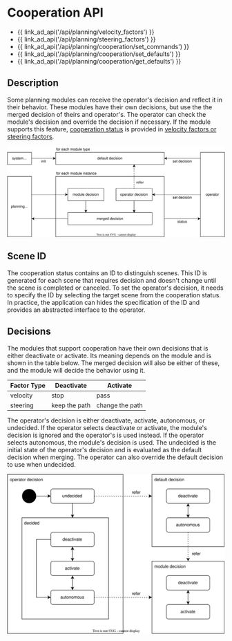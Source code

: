 # Cooperation API

- {{ link_ad_api('/api/planning/velocity_factors') }}
- {{ link_ad_api('/api/planning/steering_factors') }}
- {{ link_ad_api('/api/planning/cooperation/set_commands') }}
- {{ link_ad_api('/api/planning/cooperation/set_defaults') }}
- {{ link_ad_api('/api/planning/cooperation/get_defaults') }}

## Description

Some planning modules can receive the operator's decision and reflect it in their behavior.
These modules have their own decisions, but use the the merged decision of theirs and operator's.
The operator can check the module's decision and override the decision if necessary.
If the module supports this feature, [cooperation status](../../../types/autoware_adapi_v1_msgs/msg/CooperationStatus.md) is provided in [velocity factors or steering factors](./index.md).

![cooperation-architecture](./docs/cooperation-architecture.drawio.svg)

## Scene ID

The cooperation status contains an ID to distinguish scenes.
This ID is generated for each scene that requires decision and doesn't change until the scene is completed or canceled.
To set the operator's decision, it needs to specify the ID by selecting the target scene from the cooperation status.
In practice, the application can hides the specification of the ID and provides an abstracted interface to the operator.

## Decisions

The modules that support cooperation have their own decisions that is either deactivate or activate.
Its meaning depends on the module and is shown in the table below.
The merged decision will also be either of these, and the module will decide the behavior using it.

| Factor Type | Deactivate    | Activate        |
| ----------- | ------------- | --------------- |
| velocity    | stop          | pass            |
| steering    | keep the path | change the path |

The operator's decision is either deactivate, activate, autonomous, or undecided.
If the operator selects deactivate or activate, the module's decision is ignored and the operator's is used instead.
If the operator selects autonomous, the module's decision is used.
The undecided is the initial state of the operator's decision and is evaluated as the default decision when merging.
The operator can also override the default decision to use when undecided.

![cooperation-state](./docs/cooperation-state.drawio.svg)
